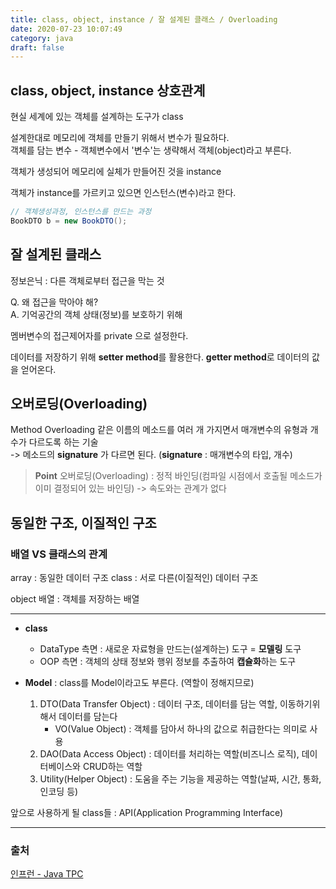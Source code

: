 ```yaml
---
title: class, object, instance / 잘 설계된 클래스 / Overloading
date: 2020-07-23 10:07:49
category: java
draft: false
---
```


## class, object, instance 상호관계

현실 세계에 있는 객체를 설계하는 도구가 class

설계한대로 메모리에 객체를 만들기 위해서 변수가 필요하다.   
객체를 담는 변수 - 객체변수에서 '변수'는 생략해서 객체(object)라고 부른다.

객체가 생성되어 메모리에 실체가 만들어진 것을 instance

객체가 instance를 가르키고 있으면 인스턴스(변수)라고 한다.

```java
// 객체생성과정, 인스턴스를 만드는 과정
BookDTO b = new BookDTO();
```

## 잘 설계된 클래스

정보은닉 : 다른 객체로부터 접근을 막는 것

Q. 왜 접근을 막아야 해?  
A. 기억공간의 객체 상태(정보)를 보호하기 위해

멤버변수의 접근제어자를 private 으로 설정한다.

데이터를 저장하기 위해 **setter method**를 활용한다.
**getter method**로 데이터의 값을 얻어온다.


## 오버로딩(Overloading)

Method Overloading
같은 이름의 메소드를 여러 개 가지면서 매개변수의 유형과 개수가 다르도록 하는 기술   
-> 메소드의 **signature** 가 다르면 된다. (**signature** : 매개변수의 타입, 개수)

> **Point** 오버로딩(Overloading) : 정적 바인딩(컴파일 시점에서 호출될 메소드가 이미 결정되어 있는 바인딩) -> 속도와는 관계가 없다


## 동일한 구조, 이질적인 구조

### 배열 VS 클래스의 관계

array : 동일한 데이터 구조
class : 서로 다른(이질적인) 데이터 구조

object 배열 : 객체를 저장하는 배열

---

* **class**
  * DataType 측면 : 새로운 자료형을 만드는(설계하는) 도구 = **모델링** 도구
  * OOP 측면 : 객체의 상태 정보와 행위 정보를 추출하여 **캡슐화**하는 도구

* **Model** : class를 Model이라고도 부른다. (역할이 정해지므로)
  1. DTO(Data Transfer Object) : 데이터 구조, 데이터를 담는 역할, 이동하기위해서 데이터를 담는다
      - VO(Value Object) : 객체를 담아서 하나의 값으로 취급한다는 의미로 사용
  2. DAO(Data Access Object) : 데이터를 처리하는 역할(비즈니스 로직), 데이터베이스와 CRUD하는 역할
  3. Utility(Helper Object) : 도움을 주는 기능을 제공하는 역할(날짜, 시간, 통화, 인코딩 등)

앞으로 사용하게 될 class들 : API(Application Programming Interface)

--- 

### 출처
[인프런 - Java TPC](https://www.inflearn.com/course/%EC%9E%90%EB%B0%94-%EC%9E%85%EB%AC%B8-%ED%94%84%EB%A1%9C%EA%B7%B8%EB%9E%98%EB%B0%8D/)